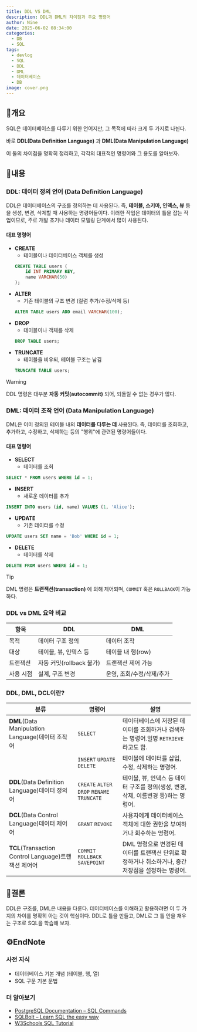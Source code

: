 ```yaml
---
title: DDL VS DML
description: DDL과 DML의 차이점과 주요 명령어
author: Nine
date: 2025-06-02 08:34:00
categories:
  - DB
  - SQL
tags:
  - devlog
  - SQL
  - DDL
  - DML
  - 데이터베이스
  - DB
image: cover.png
---
```

## 📌개요

SQL은 데이터베이스를 다루기 위한 언어지만, 그 목적에 따라 크게 두 가지로 나뉜다.

바로 **DDL(Data Definition Language)** 과 **DML(Data Manipulation Language)**

이 둘의 차이점을 명확히 정리하고, 각각의 대표적인 명령어와 그 용도를 알아보자.

## 📌내용

### DDL: 데이터 정의 언어 (Data Definition Language)

DDL은 데이터베이스의 구조를 정의하는 데 사용된다.
즉, **테이블, 스키마, 인덱스, 뷰** 등을 생성, 변경, 삭제할 때 사용하는 명령어들이다.
이러한 작업은 데이터의 틀을 잡는 작업이므로, 주로 개발 초기나 데이터 모델링 단계에서 많이 사용된다.

#### 대표 명령어

- **CREATE**
    - 테이블이나 데이터베이스 객체를 생성
    ```sql
    CREATE TABLE users (
        id INT PRIMARY KEY,
        name VARCHAR(50)
    );
    ```   
- **ALTER**
    - 기존 테이블의 구조 변경 (컬럼 추가/수정/삭제 등)
    ```sql
    ALTER TABLE users ADD email VARCHAR(100);
    ```
- **DROP**  
    - 테이블이나 객체를 삭제
    ```sql
    DROP TABLE users;
    ```
- **TRUNCATE**  
    - 테이블을 비우되, 테이블 구조는 남김
    ```sql
    TRUNCATE TABLE users;
    ```

>[!WARNING]
>DDL 명령은 대부분 **자동 커밋(autocommit)** 되어, 되돌릴 수 없는 경우가 많다.

### DML: 데이터 조작 언어 (Data Manipulation Language)

DML은 이미 정의된 테이블 내의 **데이터를 다루는 데** 사용된다.
즉, 데이터를 조회하고, 추가하고, 수정하고, 삭제하는 등의 "행위"에 관련된 명령어들이다.

#### 대표 명령어

- **SELECT**
    - 데이터를 조회
```sql
SELECT * FROM users WHERE id = 1;
```
- **INSERT**
    - 새로운 데이터를 추가
```sql
INSERT INTO users (id, name) VALUES (1, 'Alice');
```
- **UPDATE**
    - 기존 데이터를 수정
```sql
UPDATE users SET name = 'Bob' WHERE id = 1;
```
- **DELETE**
    - 데이터를 삭제
```sql
DELETE FROM users WHERE id = 1;
```

>[!TIP]
>DML 명령은 **트랜잭션(transaction)** 에 의해 제어되며, `COMMIT` 혹은 `ROLLBACK`이 가능하다.

### DDL vs DML 요약 비교

| 항목    | DDL                | DML             |
| ----- | ------------------ | --------------- |
| 목적    | 데이터 구조 정의          | 데이터 조작          |
| 대상    | 테이블, 뷰, 인덱스 등      | 테이블 내 행(row)    |
| 트랜잭션  | 자동 커밋(rollback 불가) | 트랜잭션 제어 가능      |
| 사용 시점 | 설계, 구조 변경          | 운영, 조회/수정/삭제/추가 |

### DDL, DML, DCL이란?

| 분류                                            | 명령어                                         | 설명                                                        |
| --------------------------------------------- | ------------------------------------------- | --------------------------------------------------------- |
| **DML**(Data Manipulation Language)데이터 조작어    | `SELECT`                                    | 데이터베이스에 저장된 데이터를 조회하거나 검색하는 명령어.일명 `RETRIEVE`라고도 함.       |
|                                               | `INSERT` `UPDATE` `DELETE`                  | 테이블에 데이터를 삽입, 수정, 삭제하는 명령어.                               |
| **DDL**(Data Definition Language)데이터 정의어      | `CREATE` `ALTER` `DROP` `RENAME` `TRUNCATE` | 테이블, 뷰, 인덱스 등 데이터 구조를 정의(생성, 변경, 삭제, 이름변경 등)하는 명령어.       |
| **DCL**(Data Control Language)데이터 제어어         | `GRANT` `REVOKE`                            | 사용자에게 데이터베이스 객체에 대한 권한을 부여하거나 회수하는 명령어.                   |
| **TCL**(Transaction Control Language)트랜잭션 제어어 | `COMMIT` `ROLLBACK` `SAVEPOINT`             | DML 명령으로 변경된 데이터를 트랜잭션 단위로 확정하거나 취소하거나, 중간 저장점을 설정하는 명령어. |

## 🎯결론

DDL은 구조를, DML은 내용을 다룬다.
데이터베이스를 이해하고 활용하려면 이 두 가지의 차이를 명확히 아는 것이 핵심이다.
DDL로 틀을 만들고, DML로 그 틀 안을 채우는 구조로 SQL을 학습해 보자.

## ⚙️EndNote

### 사전 지식

- 데이터베이스 기본 개념 (테이블, 행, 열)
- SQL 구문 기본 문법

### 더 알아보기

- [PostgreSQL Documentation – SQL Commands](https://www.postgresql.org/docs/current/sql-commands.html)
- [SQLBolt – Learn SQL the easy way](https://sqlbolt.com/)
- [W3Schools SQL Tutorial](https://www.w3schools.com/sql/)